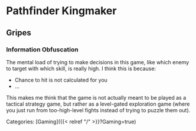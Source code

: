 # Pathfinder Kingmaker

## Gripes

### Information Obfuscation

The mental load of trying to make decisions in this game, like which enemy to
target with which skill, is really high.  I think this is because:

 - Chance to hit is not calculated for you
 - ...

This makes me think that the game is not actually meant to be played as a
tactical strategy game, but rather as a level-gated exploration game (where you
just run from too-high-level fights instead of trying to puzzle them out).










Categories: [Gaming]({{< relref "/" >}}?Gaming=true)